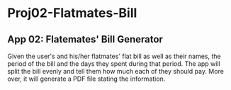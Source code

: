 # Proj02-Flatmates-Bill
## App 02: Flatemates' Bill Generator
Given the user's and his/her flatmates' flat bill as well as their names, the period of the bill and the days they spent during that period. The app will split the bill evenly and tell them how much each of they should pay. More over, it will generate a PDF file stating the information. 

